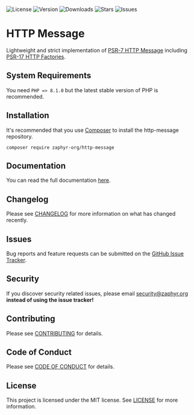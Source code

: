 ![License](https://img.shields.io/github/license/zaphyr-org/http-message?style=for-the-badge)
![Version](https://img.shields.io/packagist/v/zaphyr-org/http-message?style=for-the-badge)
![Downloads](https://img.shields.io/packagist/dt/zaphyr-org/http-message?style=for-the-badge)
![Stars](https://img.shields.io/github/stars/zaphyr-org/http-message?style=for-the-badge)
![Issues](https://img.shields.io/github/issues/zaphyr-org/http-message?style=for-the-badge)

# HTTP Message

Lightweight and strict implementation of [PSR-7 HTTP Message](https://www.php-fig.org/psr/psr-7) including
[PSR-17 HTTP Factories](https://www.php-fig.org/psr/psr-17).

## System Requirements

You need `PHP => 8.1.0` but the latest stable version of PHP is recommended.

## Installation

It's recommended that you use [Composer](https://getcomposer.org/) to install the http-message repository.

```console
composer require zaphyr-org/http-message
```

## Documentation

You can read the full documentation [here](https://zaphyr.org/docs/1.x/repositories/http-message).

## Changelog

Please see [CHANGELOG](CHANGELOG.md) for more information on what has changed recently.

## Issues

Bug reports and feature requests can be submitted on the [GitHub Issue Tracker](https://github.com/zaphyr-org/http-message/issues).

## Security

If you discover security related issues, please email security@zaphyr.org **instead of using the issue tracker!**

## Contributing

Please see [CONTRIBUTING](https://zaphyr.org/contributions) for details.

## Code of Conduct

Please see [CODE OF CONDUCT](https://zaphyr.org/contributions#code-of-conduct) for details.

## License

This project is licensed under the MIT license. See [LICENSE](LICENSE.md) for more information.
